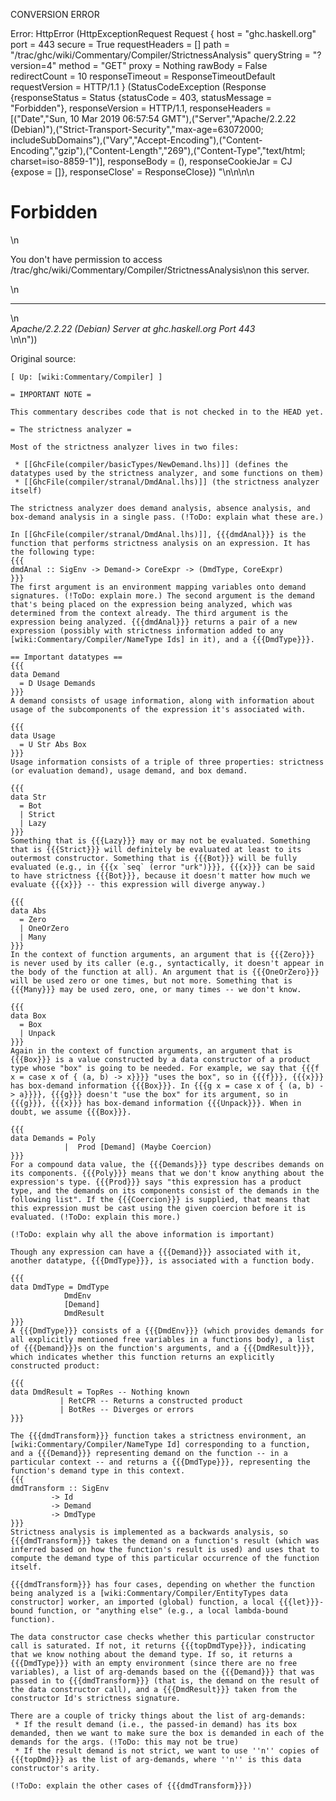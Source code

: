 CONVERSION ERROR

Error: HttpError (HttpExceptionRequest Request {
  host                 = "ghc.haskell.org"
  port                 = 443
  secure               = True
  requestHeaders       = []
  path                 = "/trac/ghc/wiki/Commentary/Compiler/StrictnessAnalysis"
  queryString          = "?version=4"
  method               = "GET"
  proxy                = Nothing
  rawBody              = False
  redirectCount        = 10
  responseTimeout      = ResponseTimeoutDefault
  requestVersion       = HTTP/1.1
}
 (StatusCodeException (Response {responseStatus = Status {statusCode = 403, statusMessage = "Forbidden"}, responseVersion = HTTP/1.1, responseHeaders = [("Date","Sun, 10 Mar 2019 06:57:54 GMT"),("Server","Apache/2.2.22 (Debian)"),("Strict-Transport-Security","max-age=63072000; includeSubDomains"),("Vary","Accept-Encoding"),("Content-Encoding","gzip"),("Content-Length","269"),("Content-Type","text/html; charset=iso-8859-1")], responseBody = (), responseCookieJar = CJ {expose = []}, responseClose' = ResponseClose}) "<!DOCTYPE HTML PUBLIC \"-//IETF//DTD HTML 2.0//EN\">\n<html><head>\n<title>403 Forbidden</title>\n</head><body>\n<h1>Forbidden</h1>\n<p>You don't have permission to access /trac/ghc/wiki/Commentary/Compiler/StrictnessAnalysis\non this server.</p>\n<hr>\n<address>Apache/2.2.22 (Debian) Server at ghc.haskell.org Port 443</address>\n</body></html>\n"))

Original source:

```trac
[ Up: [wiki:Commentary/Compiler] ]

= IMPORTANT NOTE =

This commentary describes code that is not checked in to the HEAD yet.

= The strictness analyzer =

Most of the strictness analyzer lives in two files:

 * [[GhcFile(compiler/basicTypes/NewDemand.lhs)]] (defines the datatypes used by the strictness analyzer, and some functions on them)
 * [[GhcFile(compiler/stranal/DmdAnal.lhs)]] (the strictness analyzer itself)

The strictness analyzer does demand analysis, absence analysis, and box-demand analysis in a single pass. (!ToDo: explain what these are.)

In [[GhcFile(compiler/stranal/DmdAnal.lhs)]], {{{dmdAnal}}} is the function that performs strictness analysis on an expression. It has the following type:
{{{
dmdAnal :: SigEnv -> Demand-> CoreExpr -> (DmdType, CoreExpr)
}}}
The first argument is an environment mapping variables onto demand signatures. (!ToDo: explain more.) The second argument is the demand that's being placed on the expression being analyzed, which was determined from the context already. The third argument is the expression being analyzed. {{{dmdAnal}}} returns a pair of a new expression (possibly with strictness information added to any [wiki:Commentary/Compiler/NameType Ids] in it), and a {{{DmdType}}}.

== Important datatypes ==
{{{
data Demand
  = D Usage Demands    
}}}
A demand consists of usage information, along with information about usage of the subcomponents of the expression it's associated with.

{{{
data Usage
  = U Str Abs Box        
}}}
Usage information consists of a triple of three properties: strictness (or evaluation demand), usage demand, and box demand.

{{{
data Str 
  = Bot                 
  | Strict       
  | Lazy           
}}}
Something that is {{{Lazy}}} may or may not be evaluated. Something that is {{{Strict}}} will definitely be evaluated at least to its outermost constructor. Something that is {{{Bot}}} will be fully evaluated (e.g., in {{{x `seq` (error "urk")}}}, {{{x}}} can be said to have strictness {{{Bot}}}, because it doesn't matter how much we evaluate {{{x}}} -- this expression will diverge anyway.)

{{{
data Abs
  = Zero     
  | OneOrZero     
  | Many       
}}}
In the context of function arguments, an argument that is {{{Zero}}} is never used by its caller (e.g., syntactically, it doesn't appear in the body of the function at all). An argument that is {{{OneOrZero}}} will be used zero or one times, but not more. Something that is {{{Many}}} may be used zero, one, or many times -- we don't know.

{{{
data Box
  = Box  
  | Unpack  
}}}
Again in the context of function arguments, an argument that is {{{Box}}} is a value constructed by a data constructor of a product type whose "box" is going to be needed. For example, we say that {{{f x = case x of { (a, b) -> x}}}} "uses the box", so in {{{f}}}, {{{x}}} has box-demand information {{{Box}}}. In {{{g x = case x of { (a, b) -> a}}}}, {{{g}}} doesn't "use the box" for its argument, so in {{{g}}}, {{{x}}} has box-demand information {{{Unpack}}}. When in doubt, we assume {{{Box}}}.

{{{
data Demands = Poly          
            |  Prod [Demand] (Maybe Coercion)
}}}
For a compound data value, the {{{Demands}}} type describes demands on its components. {{{Poly}}} means that we don't know anything about the expression's type. {{{Prod}}} says "this expression has a product type, and the demands on its components consist of the demands in the following list". If the {{{Coercion}}} is supplied, that means that this expression must be cast using the given coercion before it is evaluated. (!ToDo: explain this more.)

(!ToDo: explain why all the above information is important)

Though any expression can have a {{{Demand}}} associated with it, another datatype, {{{DmdType}}}, is associated with a function body.

{{{
data DmdType = DmdType 
		    DmdEnv	
		    [Demand]	
		    DmdResult
}}}
A {{{DmdType}}} consists of a {{{DmdEnv}}} (which provides demands for all explicitly mentioned free variables in a functions body), a list of {{{Demand}}}s on the function's arguments, and a {{{DmdResult}}}, which indicates whether this function returns an explicitly constructed product:

{{{
data DmdResult = TopRes	-- Nothing known	
	       | RetCPR	-- Returns a constructed product
	       | BotRes	-- Diverges or errors
}}}

The {{{dmdTransform}}} function takes a strictness environment, an [wiki:Commentary/Compiler/NameType Id] corresponding to a function, and a {{{Demand}}} representing demand on the function -- in a particular context -- and returns a {{{DmdType}}}, representing the function's demand type in this context.
{{{
dmdTransform :: SigEnv		
	     -> Id		
	     -> Demand		
	     -> DmdType		
}}}
Strictness analysis is implemented as a backwards analysis, so {{{dmdTransform}}} takes the demand on a function's result (which was inferred based on how the function's result is used) and uses that to compute the demand type of this particular occurrence of the function itself.

{{{dmdTransform}}} has four cases, depending on whether the function being analyzed is a [wiki:Commentary/Compiler/EntityTypes data constructor] worker, an imported (global) function, a local {{{let}}}-bound function, or "anything else" (e.g., a local lambda-bound function).

The data constructor case checks whether this particular constructor call is saturated. If not, it returns {{{topDmdType}}}, indicating that we know nothing about the demand type. If so, it returns a {{{DmdType}}} with an empty environment (since there are no free variables), a list of arg-demands based on the {{{Demand}}} that was passed in to {{{dmdTransform}}} (that is, the demand on the result of the data constructor call), and a {{{DmdResult}}} taken from the constructor Id's strictness signature.

There are a couple of tricky things about the list of arg-demands:
 * If the result demand (i.e., the passed-in demand) has its box demanded, then we want to make sure the box is demanded in each of the demands for the args. (!ToDo: this may not be true)
 * If the result demand is not strict, we want to use ''n'' copies of {{{topDmd}}} as the list of arg-demands, where ''n'' is this data constructor's arity.

(!ToDo: explain the other cases of {{{dmdTransform}}})
```
